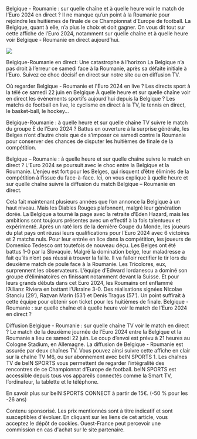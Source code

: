 Belgique - Roumanie : sur quelle chaîne et à quelle heure voir le match de l’Euro 2024 en direct ?
Il ne manque qu’un point à la Roumanie pour rejoindre les huitièmes de finale de ce Championnat d’Europe de football. La Belgique, quant à elle, n’a plus le choix et doit gagner. On vous dit tout sur cette affiche de l’Euro 2024, notamment sur quelle chaîne et à quelle heure voir Belgique - Roumanie en direct aujourd’hui.

<a rel="noopener nofollow" href="https://premium24sports.blogspot.com/2024/06/football.html"><img src="https://livetv.wtvpc.com/wp-content/uploads/2017/06/tv-image.gif"></a>



Belgique-Roumanie en direct: Une catastrophe à l’horizon
La Belgique n’a pas droit à l’erreur ce samedi face à la Roumanie, après sa défaite initiale à l’Euro. Suivez ce choc décisif en direct sur notre site ou en diffusion TV.

Où regarder Belgique - Roumanie et l'Euro 2024 en live ? Les directs sport à la télé ce samedi 22 juin en Belgique
À quelle heure et sur quelle chaîne voir en direct les événements sportifs aujourd’hui depuis la Belgique ? Les matchs de football en live, le cyclisme en direct à la TV, le tennis en direct, le basket-ball, le hockey…

Belgique-Roumanie : à quelle heure et sur quelle chaîne TV suivre le match du groupe E de l’Euro 2024 ?
Battus en ouverture à la surprise générale, les Belges n’ont d’autre choix que de s’imposer ce samedi contre la Roumanie pour conserver des chances de disputer les huitièmes de finale de la compétition.

Belgique – Roumanie : à quelle heure et sur quelle chaîne suivre le match en direct ?
L’Euro 2024 se poursuit avec le choc entre la Belgique et la Roumanie. L’enjeu est fort pour les Belges, qui risquent d’être éliminés de la compétition à l’issue du face-à-face. Ici, on vous explique à quelle heure et sur quelle chaîne suivre la diffusion du match Belgique – Roumanie en direct.

Cela fait maintenant plusieurs années que l’on annonce la Belgique à un haut niveau. Mais les Diables Rouges plafonnent, malgré leur génération dorée. La Belgique a tourné la page avec la retraite d’Eden Hazard, mais les ambitions sont toujours présentes avec un effectif à la fois talentueux et expérimenté. Après un raté lors de la dernière Coupe du Monde, les joueurs du plat pays ont réussi leurs qualifications pour l’Euro 2024 avec 6 victoires et 2 matchs nuls. Pour leur entrée en lice dans la compétition, les joueurs de Domenico Tedesco ont toutefois de nouveau déçu. Les Belges ont été battus 1-0 par la Slovaquie. Malgré la domination belge, leur maladresse a fait qu’ils n’ont pas réussi à trouver la faille. Il va falloir rectifier le tir lors du deuxième match de poule face à la Roumanie. Les Tricolores, eux, surprennent les observateurs. L’équipe d’Edward Iordanescu a dominé son groupe d’éliminatoires en finissant notamment devant la Suisse. Et pour leurs grands débuts dans cet Euro 2024, les Roumains ont enflammé l’Allianz Riviera en battant l’Ukraine 3-0. Des réalisations signées Nicolae Stanciu (29’), Razvan Marin (53’) et Denis Tragus (57’). Un point suffirait à cette équipe pour obtenir son ticket pour les huitièmes de finale. Belgique - Roumanie : sur quelle chaîne et à quelle heure voir le match de l’Euro 2024 en direct ?

Diffusion Belgique - Roumanie : sur quelle chaîne TV voir le match en direct ?
Le match de la deuxième journée de l’Euro 2024 entre la Belgique et la Roumanie a lieu ce samedi 22 juin. Le coup d’envoi est prévu à 21 heures au Cologne Stadium, en Allemagne. La diffusion de Belgique - Roumanie est assurée par deux chaînes TV. Vous pouvez ainsi suivre cette affiche en clair sur la chaîne TV M6, ou sur abonnement avec beIN SPORTS 1. Les chaînes TV de beIN SPORTS vous permettent de regarder l’intégralité des rencontres de ce Championnat d’Europe de football. beIN SPORTS est accessible depuis tous vos appareils connectés comme la Smart TV, l’ordinateur, la tablette et le téléphone.

En savoir plus sur beIN SPORTS CONNECT à partir de 15€. (-50 % pour les -26 ans)

Contenu sponsorisé. Les prix mentionnés sont à titre indicatif et sont susceptibles d'évoluer. En cliquant sur les liens de cet article, vous acceptez le dépôt de cookies. Ouest-France peut percevoir une commission en cas d'achat sur le site partenaire.
